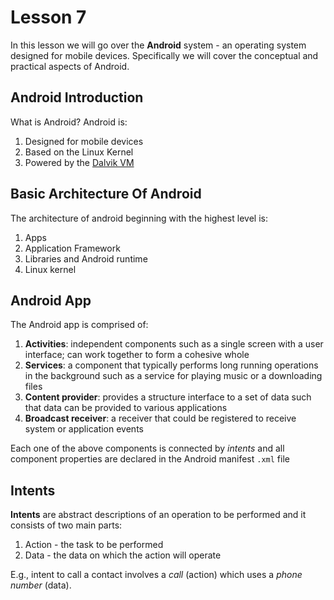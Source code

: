 # Lesson 7

In this lesson we will go over the **Android** system - an operating system designed for mobile devices. Specifically we will cover the conceptual and practical aspects of Android.

## Android Introduction

What is Android? Android is:

1. Designed for mobile devices
2. Based on the Linux Kernel
3. Powered by the [Dalvik VM](<https://en.wikipedia.org/wiki/Dalvik_(software)>)

## Basic Architecture Of Android

The architecture of android beginning with the highest level is:

1. Apps
2. Application Framework
3. Libraries and Android runtime
4. Linux kernel

## Android App

The Android app is comprised of:

1. **Activities**: independent components such as a single screen with a user interface; can work together to form a cohesive whole
2. **Services**: a component that typically performs long running operations in the background such as a service for playing music or a downloading files
3. **Content provider**: provides a structure interface to a set of data such that data can be provided to various applications
4. **Broadcast receiver**: a receiver that could be registered to receive system or application events

Each one of the above components is connected by _intents_ and all component properties are declared in the Android manifest `.xml` file

## Intents

**Intents** are abstract descriptions of an operation to be performed and it consists of two main parts:

1. Action - the task to be performed
2. Data - the data on which the action will operate

E.g., intent to call a contact involves a _call_ (action) which uses a _phone number_ (data).
